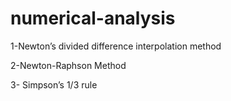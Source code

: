 # numerical-analysis

1-Newton’s divided difference interpolation method

2-Newton-Raphson Method

3- Simpson’s 1/3 rule

